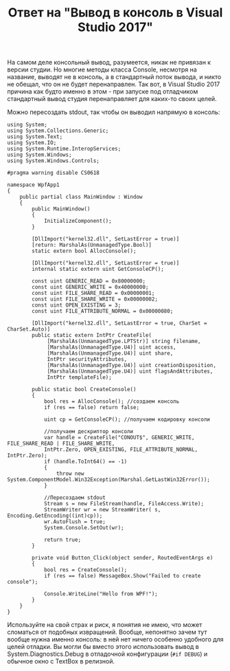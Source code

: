 ﻿---
title: "Ответ на \"Вывод в консоль в Visual Studio 2017\""
se.owner.user_id: 240512
se.owner.display_name: "MSDN.WhiteKnight"
se.owner.link: "https://ru.stackoverflow.com/users/240512/msdn-whiteknight"
se.answer_id: 890779
se.question_id: 890473
se.post_type: answer
se.score: 3
se.is_accepted: True
---
<p>На самом деле консольный вывод, разумеется, никак не привязан к версии студии. Но многие методы класса Console, несмотря на название, выводят не в консоль, а в стандартный поток вывода, и никто не обещал, что он не будет перенаправлен. Так вот, в Visual Studio 2017 причина как будто именно в этом - при запуске под отладчиком стандартный вывод студия перенаправляет для каких-то своих целей. </p>

<p>Можно пересоздать stdout, так чтобы он выводил напрямую в консоль:</p>

<pre><code>using System;
using System.Collections.Generic;
using System.Text;
using System.IO;
using System.Runtime.InteropServices;
using System.Windows;
using System.Windows.Controls;

#pragma warning disable CS0618

namespace WpfApp1
{
    public partial class MainWindow : Window
    {
        public MainWindow()
        {
            InitializeComponent();
        }

        [DllImport("kernel32.dll", SetLastError = true)]
        [return: MarshalAs(UnmanagedType.Bool)]
        static extern bool AllocConsole();

        [DllImport("kernel32.dll", SetLastError = true)]
        internal static extern uint GetConsoleCP();

        const uint GENERIC_READ = 0x80000000;
        const uint GENERIC_WRITE = 0x40000000;
        const uint FILE_SHARE_READ = 0x00000001;
        const uint FILE_SHARE_WRITE = 0x00000002;
        const uint OPEN_EXISTING = 3;
        const uint FILE_ATTRIBUTE_NORMAL = 0x00000080;

        [DllImport("kernel32.dll", SetLastError = true, CharSet = CharSet.Auto)]
        public static extern IntPtr CreateFile(
             [MarshalAs(UnmanagedType.LPTStr)] string filename,
             [MarshalAs(UnmanagedType.U4)] uint access,
             [MarshalAs(UnmanagedType.U4)] uint share,
             IntPtr securityAttributes,
             [MarshalAs(UnmanagedType.U4)] uint creationDisposition,
             [MarshalAs(UnmanagedType.U4)] uint flagsAndAttributes,
             IntPtr templateFile);

        public static bool CreateConsole()
        {
            bool res = AllocConsole(); //создаем консоль
            if (res == false) return false;

            uint cp = GetConsoleCP(); //получаем кодировку консоли

            //получаем дескриптор консоли
            var handle = CreateFile("CONOUT$", GENERIC_WRITE, FILE_SHARE_READ | FILE_SHARE_WRITE,
            IntPtr.Zero, OPEN_EXISTING, FILE_ATTRIBUTE_NORMAL, IntPtr.Zero);
            if (handle.ToInt64() == -1)
            {
                throw new System.ComponentModel.Win32Exception(Marshal.GetLastWin32Error());
            }

            //Пересоздаем stdout
            Stream s = new FileStream(handle, FileAccess.Write);
            StreamWriter wr = new StreamWriter( s, Encoding.GetEncoding((int)cp));
            wr.AutoFlush = true;
            System.Console.SetOut(wr);                        

            return true;
        }        

        private void Button_Click(object sender, RoutedEventArgs e)
        {
            bool res = CreateConsole();
            if (res == false) MessageBox.Show("Failed to create console");

            Console.WriteLine("Hello from WPF!");
        }
    }    
}
</code></pre>

<p>Используйте на свой страх и риск, я понятия не имею, что может сломаться от подобных извращений. Вообще, непонятно зачем тут вообще нужна именно консоль: в ней нет ничего особенно удобного для целей отладки. Вы могли бы вместо этого использовать вывод в System.Diagnostics.Debug в отладочной конфигурации (<code>#if DEBUG</code>) и обычное окно с TextBox в релизной.</p>
